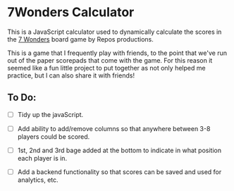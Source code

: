 # 7Wonders Calculator
This is a JavaScript calculator used to dynamically calculate the scores in the [7 Wonders](https://pages.github.com/) board game by Repos productions.

This is a game that I frequently play with friends, to the point that we've run out of the paper scorepads that come with the game. For this reason it seemed like a fun little project to put together as not only helped me practice, but I can also share it with friends! 


To Do:
-----
- [ ] Tidy up the javaScript.
- [ ] Add ability to add/remove columns so that anywhere between 3-8 players could be scored.
- [ ] 1st, 2nd and 3rd bage added at the bottom to indicate in what position each player is in. 
- [ ] Add a backend functionality so that scores can be saved and used for analytics, etc. 

